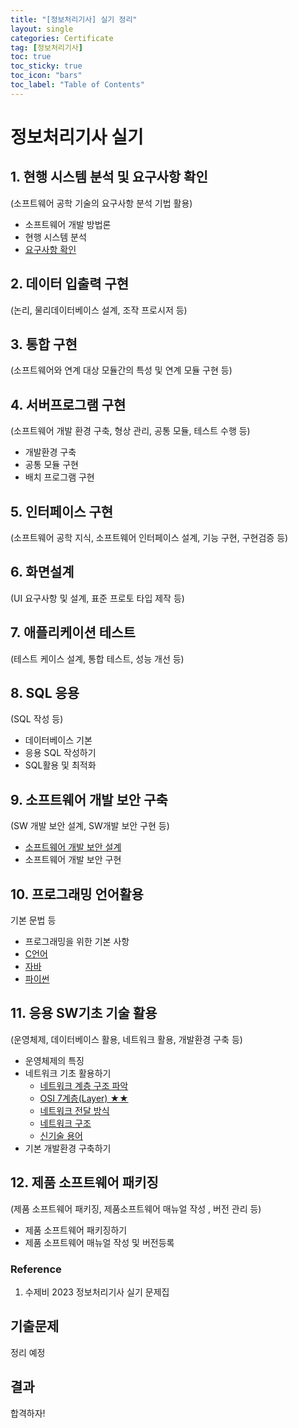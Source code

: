 ```yaml
---
title: "[정보처리기사] 실기 정리"
layout: single
categories: Certificate
tag: [정보처리기사]
toc: true
toc_sticky: true
toc_icon: "bars"
toc_label: "Table of Contents"
---
```


# 정보처리기사 실기
## 1. 현행 시스템 분석 및 요구사항 확인
(소프트웨어 공학 기술의 요구사항 분석 기법 활용)  
- 소프트웨어 개발 방법론
- 현행 시스템 분석
- [요구사항 확인](/certificate/Requirements-Engineering)
  
## 2. 데이터 입출력 구현
(논리, 물리데이터베이스 설계, 조작 프로시저 등)

## 3. 통합 구현
(소프트웨어와 연계 대상 모듈간의 특성 및 연계 모듈 구현 등)

## 4. 서버프로그램 구현
(소프트웨어 개발 환경 구축, 형상 관리, 공통 모듈, 테스트 수행 등)
- 개발환경 구축
- 공통 모듈 구현
- 배치 프로그램 구현

## 5. 인터페이스 구현
(소프트웨어 공학 지식, 소프트웨어 인터페이스 설계, 기능 구현, 구현검증 등)

## 6. 화면설계
(UI 요구사항 및 설계, 표준 프로토 타입 제작 등)

## 7. 애플리케이션 테스트
(테스트 케이스 설계, 통합 테스트, 성능 개선 등)

## 8. SQL 응용
(SQL 작성 등)
- 데이터베이스 기본
- 응용 SQL 작성하기
- SQL활용 및 최적화

## 9. 소프트웨어 개발 보안 구축
(SW 개발 보안 설계, SW개발 보안 구현 등)
- [소프트웨어 개발 보안 설계](/certificate/Software-Security)
- 소프트웨어 개발 보안 구현

## 10. 프로그래밍 언어활용
기본 문법 등
- 프로그래밍을 위한 기본 사항
- [C언어](/certificate/C-language)
- [자바](/certificate/Java)
- [파이썬](/certificate/Python)

## 11. 응용 SW기초 기술 활용
(운영체제, 데이터베이스 활용, 네트워크 활용, 개발환경 구축 등)
- 운영체제의 특징
- 네트워크 기초 활용하기
  - [네트워크 계층 구조 파악](/certificate/Network)
  - [OSI 7계층(Layer) ★★](/certificate/OSI-7Layer)
  - [네트워크 전달 방식](/certificate/Network-Switching)
  - [네트워크 구조](/certificate/Network-Structure)
  - [신기술 용어](/certificate/new-technology-terms)
- 기본 개발환경 구축하기

## 12. 제품 소프트웨어 패키징
(제품 소프트웨어 패키징, 제품소프트웨어 매뉴얼 작성 , 버전 관리 등)
- 제품 소프트웨어 패키징하기
- 제품 소프트웨어 매뉴얼 작성 및 버전등록

### Reference
1. 수제비 2023 정보처리기사 실기 문제집

## 기출문제
정리 예정

## 결과
합격하자!